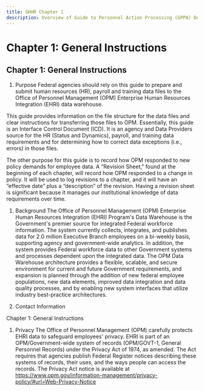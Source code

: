 ```yaml
---
title: GHHR Chapter 1
description: Overview of Guide to Personnel Action Processing (GPPA) Documentation
---
```


# Chapter 1: General Instructions

## Chapter 1: General Instructions

1. Purpose
   Federal agencies should rely on this guide to prepare and submit human resources (HR), payroll and training data files to the Office of Personnel Management (OPM) Enterprise Human Resources Integration (EHRI) data warehouse.

This guide provides information on the file structure for the data files and clear instructions for transferring those files to OPM. Essentially, this guide is an Interface Control Document (ICD). It is an agency and Data Providers source for the HR (Status and Dynamics), payroll, and training data requirements and for determining how to correct data exceptions (i.e., errors) in those files.

The other purpose for this guide is to record how OPM responded to new policy demands for employee data. A “Revision Sheet,” found at the beginning of each chapter, will record how OPM responded to a change in policy. It will be used to log revisions to a chapter, and it will have an “effective date” plus a “description” of the revision. Having a revision sheet is significant because it manages our institutional knowledge of data requirements over time.

1. Background
   The Office of Personnel Management (OPM) Enterprise Human Resources Integration (EHRI) Program's Data Warehouse is the Government's premier source for integrated Federal workforce information. The system currently collects, integrates, and publishes data for 2.0 million Executive Branch employees on a bi-weekly basis, supporting agency and government-wide analytics. In addition, the system provides Federal workforce data to other Government systems and processes dependent upon the integrated data. The OPM Data Warehouse architecture provides a flexible, scalable, and secure environment for current and future Government requirements, and expansion is planned through the addition of new federal employee populations, new data elements, improved data integration and data quality processes, and by enabling new system interfaces that utilize industry best-practice architectures.

1. Contact Information

Chapter 1: General Instructions

1. Privacy
   The Office of Personnel Management (OPM) carefully protects EHRI data to safeguard employees' privacy. EHRI is part of an OPM/Government-wide system of records (OPM/GOVT-1, General Personnel Records) under the Privacy Act of 1974, as amended. The Act requires that agencies publish Federal Register notices describing these systems of records, their uses, and the ways people can access the records. The Privacy Act notice is available at <https://www.opm.gov/information-management/privacy-policy/#url=Web-Privacy-Notice>
